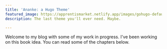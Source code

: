 ```yaml
---
title: 'Ananke: a Hugo Theme'
featured_image: https://apprentismarket.netlify.app/images/gohugo-default-sample-hero-image.jpg
description: The last theme you'll ever need. Maybe.

---
```

Welcome to my blog with some of my work in progress. I've been working on this book idea. You can read some of the chapters below.